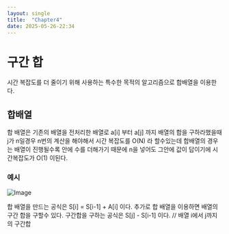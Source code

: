 ```yaml
---
layout: single
title:  "Chapter4"
date: 2025-05-26-22:34 
---
```


# 구간 합

시간 복잡도를 더 줄이기 위해 사용하는 특수한 목적의 알고리즘으로 합배열을 이용한다.

## 합배열

합 배열은 기존의 배열을 전처리한 배열로
a[i] 부터 a[j] 까지 배열의 합을 구하라했을때 j가 n일경우 n번의 계산을 해야해서 시간 복잡도를 O(N) 라 할수있는데
합배열의 경우는 배열이 진행될수록 안에 수를 더해가기 때문에 n을 넣어도 그안에 값이 답이기에 시간복잡도가 O(1) 이된다.

### 예시
![Image](https://github.com/user-attachments/assets/9a83a7f0-7bff-4b23-a0d7-11f125d59a67)


합 배열을 만드는 공식은 S[i] = S[i-1] + A[i] 이다.
추가로 합 배열을 이용하면 배열의 구간 합을 구할수 있다.
구간합을 구하는 공식은 S[j] - S[i-1] 이다. // 배열 i에서 j까지의 구간합


